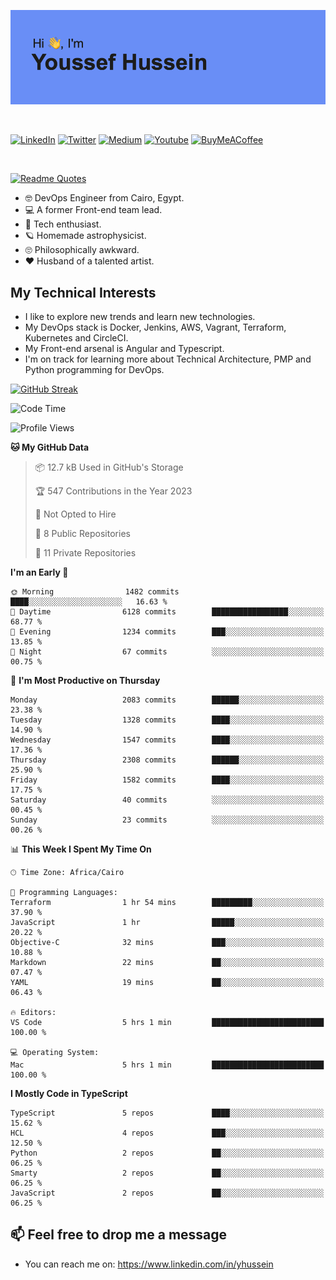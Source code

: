 [![Youssef's GitHub Banner](./assets/youssef-hussein.png)](https://github.com/yorki404)

</br>

[![LinkedIn](https://img.shields.io/badge/linkedin-%230077B5.svg?style=for-the-badge&logo=linkedin&logoColor=white)](https://www.linkedin.com/in/yhussein/)
[![Twitter](https://img.shields.io/badge/devqik_-%231DA1F2.svg?style=for-the-badge&logo=Twitter&logoColor=white)](https://twitter.com/devqik_)
[![Medium](https://img.shields.io/badge/Medium-12100E?style=for-the-badge&logo=medium&logoColor=white)](https://medium.com/@devqik)
[![Youtube](https://img.shields.io/badge/YouTube-FF0000?style=for-the-badge&logo=youtube&logoColor=white)](https://www.youtube.com/@devqik)
[![BuyMeACoffee](https://img.shields.io/badge/Buy%20Me%20a%20Coffee-ffdd00?style=for-the-badge&logo=buy-me-a-coffee&logoColor=black)](https://www.buymeacoffee.com/devqik)

</br>

[![Readme Quotes](https://quotes-github-readme.vercel.app/api?type=horizontal&theme=dark)](https://github.com/piyushsuthar/github-readme-quotes)


- :nerd_face: DevOps Engineer from Cairo, Egypt.
- :computer: A former Front-end team lead.
- :satellite: Tech enthusiast.
- :ringed_planet: Homemade astrophysicist.
- :roll_eyes: Philosophically awkward.
- :heart: Husband of a talented artist.

## My Technical Interests

- I like to explore new trends and learn new technologies.
- My DevOps stack is Docker, Jenkins, AWS, Vagrant, Terraform, Kubernetes and CircleCI.
- My Front-end arsenal is Angular and Typescript.
- I'm on track for learning more about Technical Architecture, PMP and Python programming for DevOps.

[![GitHub Streak](https://github-readme-streak-stats.herokuapp.com/?user=devqik&theme=dark)](https://git.io/streak-stats)

<!--START_SECTION:waka-->
![Code Time](http://img.shields.io/badge/Code%20Time-558%20hrs%2035%20mins-blue)

![Profile Views](http://img.shields.io/badge/Profile%20Views-1-blue)

**🐱 My GitHub Data** 

> 📦 12.7 kB Used in GitHub's Storage 
 > 
> 🏆 547 Contributions in the Year 2023
 > 
> 🚫 Not Opted to Hire
 > 
> 📜 8 Public Repositories 
 > 
> 🔑 11 Private Repositories 
 > 
**I'm an Early 🐤** 

```text
🌞 Morning                1482 commits        ████░░░░░░░░░░░░░░░░░░░░░   16.63 % 
🌆 Daytime                6128 commits        █████████████████░░░░░░░░   68.77 % 
🌃 Evening                1234 commits        ███░░░░░░░░░░░░░░░░░░░░░░   13.85 % 
🌙 Night                  67 commits          ░░░░░░░░░░░░░░░░░░░░░░░░░   00.75 % 
```
📅 **I'm Most Productive on Thursday** 

```text
Monday                   2083 commits        ██████░░░░░░░░░░░░░░░░░░░   23.38 % 
Tuesday                  1328 commits        ████░░░░░░░░░░░░░░░░░░░░░   14.90 % 
Wednesday                1547 commits        ████░░░░░░░░░░░░░░░░░░░░░   17.36 % 
Thursday                 2308 commits        ██████░░░░░░░░░░░░░░░░░░░   25.90 % 
Friday                   1582 commits        ████░░░░░░░░░░░░░░░░░░░░░   17.75 % 
Saturday                 40 commits          ░░░░░░░░░░░░░░░░░░░░░░░░░   00.45 % 
Sunday                   23 commits          ░░░░░░░░░░░░░░░░░░░░░░░░░   00.26 % 
```


📊 **This Week I Spent My Time On** 

```text
🕑︎ Time Zone: Africa/Cairo

💬 Programming Languages: 
Terraform                1 hr 54 mins        █████████░░░░░░░░░░░░░░░░   37.90 % 
JavaScript               1 hr                █████░░░░░░░░░░░░░░░░░░░░   20.22 % 
Objective-C              32 mins             ███░░░░░░░░░░░░░░░░░░░░░░   10.88 % 
Markdown                 22 mins             ██░░░░░░░░░░░░░░░░░░░░░░░   07.47 % 
YAML                     19 mins             ██░░░░░░░░░░░░░░░░░░░░░░░   06.43 % 

🔥 Editors: 
VS Code                  5 hrs 1 min         █████████████████████████   100.00 % 

💻 Operating System: 
Mac                      5 hrs 1 min         █████████████████████████   100.00 % 
```

**I Mostly Code in TypeScript** 

```text
TypeScript               5 repos             ████░░░░░░░░░░░░░░░░░░░░░   15.62 % 
HCL                      4 repos             ███░░░░░░░░░░░░░░░░░░░░░░   12.50 % 
Python                   2 repos             ██░░░░░░░░░░░░░░░░░░░░░░░   06.25 % 
Smarty                   2 repos             ██░░░░░░░░░░░░░░░░░░░░░░░   06.25 % 
JavaScript               2 repos             ██░░░░░░░░░░░░░░░░░░░░░░░   06.25 % 
```




<!--END_SECTION:waka-->

## 📫 Feel free to drop me a message
- You can reach me on: https://www.linkedin.com/in/yhussein
